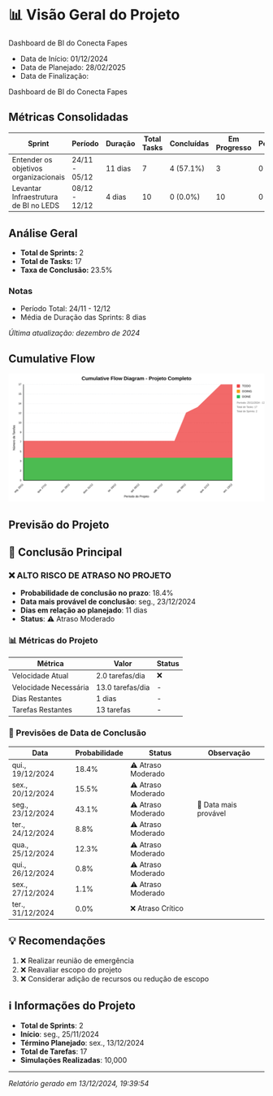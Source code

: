 # 📊 Visão Geral do Projeto 

Dashboard de BI do Conecta Fapes
* Data de Início: 01/12/2024
* Data de Planejado: 28/02/2025
* Data de Finalização: 

Dashboard de BI do Conecta Fapes
## Métricas Consolidadas

| Sprint | Período | Duração | Total Tasks | Concluídas | Em Progresso | Pendentes | Velocidade | Eficiência |
|--------|---------|----------|-------------|------------|--------------|-----------|------------|------------|
| Entender os objetivos organizacionais | 24/11 - 05/12 | 11 dias | 7 | 4 (57.1%) | 3 | 0 | 0.36/dia | 57.1% |
| Levantar Infraestrutura de BI no LEDS | 08/12 - 12/12 | 4 dias | 10 | 0 (0.0%) | 10 | 0 | 0/dia | 0.0% |

## Análise Geral

- **Total de Sprints:** 2
- **Total de Tasks:** 17
- **Taxa de Conclusão:** 23.5%

### Notas
- Período Total: 24/11 - 12/12
- Média de Duração das Sprints: 8 dias

*Última atualização: dezembro de 2024*

## Cumulative Flow 
![ Cumulative Flow](./project-cfd.svg)



 ## Previsão do Projeto 

## 🎯 Conclusão Principal

### ❌ ALTO RISCO DE ATRASO NO PROJETO

- **Probabilidade de conclusão no prazo**: 18.4%
- **Data mais provável de conclusão**: seg., 23/12/2024
- **Dias em relação ao planejado**: 11 dias
- **Status**: ⚠️ Atraso Moderado

### 📊 Métricas do Projeto

| Métrica | Valor | Status |
|---------|--------|--------|
| Velocidade Atual | 2.0 tarefas/dia | ❌ |
| Velocidade Necessária | 13.0 tarefas/dia | - |
| Dias Restantes | 1 dias | - |
| Tarefas Restantes | 13 tarefas | - |

### 📅 Previsões de Data de Conclusão

| Data | Probabilidade | Status | Observação |
|------|---------------|---------|------------|
| qui., 19/12/2024 | 18.4% | ⚠️ Atraso Moderado |  |
| sex., 20/12/2024 | 15.5% | ⚠️ Atraso Moderado |  |
| seg., 23/12/2024 | 43.1% | ⚠️ Atraso Moderado | 📍 Data mais provável |
| ter., 24/12/2024 | 8.8% | ⚠️ Atraso Moderado |  |
| qua., 25/12/2024 | 12.3% | ⚠️ Atraso Moderado |  |
| qui., 26/12/2024 | 0.8% | ⚠️ Atraso Moderado |  |
| sex., 27/12/2024 | 1.1% | ⚠️ Atraso Moderado |  |
| ter., 31/12/2024 | 0.0% | ❌ Atraso Crítico |  |

## 💡 Recomendações

1. ❌ Realizar reunião de emergência
2. ❌ Reavaliar escopo do projeto
3. ❌ Considerar adição de recursos ou redução de escopo

## ℹ️ Informações do Projeto

- **Total de Sprints**: 2
- **Início**: seg., 25/11/2024
- **Término Planejado**: sex., 13/12/2024
- **Total de Tarefas**: 17
- **Simulações Realizadas**: 10,000

---
*Relatório gerado em 13/12/2024, 19:39:54*
